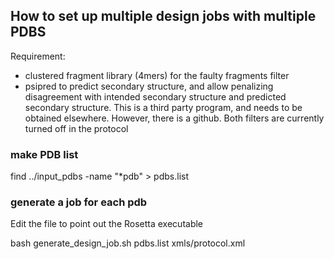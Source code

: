 
## How to set up multiple design jobs with multiple PDBS

Requirement:
- clustered fragment library (4mers) for the faulty fragments filter
- psipred to predict secondary structure, and allow penalizing disagreement with intended secondary structure and predicted secondary structure. This is a third party program, and needs to be obtained elsewhere. However, there is a github. 
Both filters are currently turned off in the protocol


### make PDB list

find ../input_pdbs -name "*pdb" > pdbs.list

### generate a job for each pdb
Edit the file to point out the Rosetta executable 

bash generate_design_job.sh pdbs.list xmls/protocol.xml




